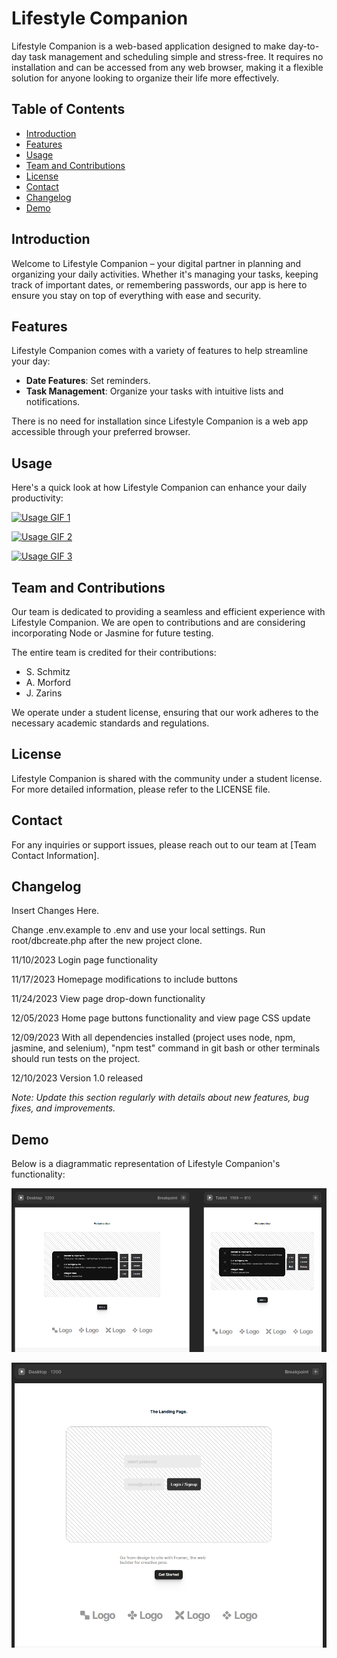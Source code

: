 # Lifestyle Companion

Lifestyle Companion is a web-based application designed to make day-to-day task management and scheduling simple and stress-free. It requires no installation and can be accessed from any web browser, making it a flexible solution for anyone looking to organize their life more effectively.

## Table of Contents
- [Introduction](#introduction)
- [Features](#features)
- [Usage](#usage)
- [Team and Contributions](#team-and-contributions)
- [License](#license)
- [Contact](#contact)
- [Changelog](#changelog)
- [Demo](#demo)

## Introduction
Welcome to Lifestyle Companion – your digital partner in planning and organizing your daily activities. Whether it's managing your tasks, keeping track of important dates, or remembering passwords, our app is here to ensure you stay on top of everything with ease and security.

## Features
Lifestyle Companion comes with a variety of features to help streamline your day:
- **Date Features**: Set reminders.
- **Task Management**: Organize your tasks with intuitive lists and notifications.

There is no need for installation since Lifestyle Companion is a web app accessible through your preferred browser.

## Usage
Here's a quick look at how Lifestyle Companion can enhance your daily productivity:

[![Usage GIF 1](assets/images/Screenshot_2023-11-21_182621.png)](https://github.com/JZarins2324/itcapstone_lifestyleapp/blob/main/assets/images/Screenshot%202023-11-21%20182621.png)

[![Usage GIF 2](assets/images/Screenshot_2023-11-21_182646.png)](https://github.com/JZarins2324/itcapstone_lifestyleapp/blob/main/assets/images/Screenshot%202023-11-21%20182646.png)

[![Usage GIF 3](assets/images/Screenshot_2023-11-21_182713.png)](https://github.com/JZarins2324/itcapstone_lifestyleapp/blob/main/assets/images/Screenshot%202023-11-21%20182713.png)


## Team and Contributions
Our team is dedicated to providing a seamless and efficient experience with Lifestyle Companion. We are open to contributions and are considering incorporating Node or Jasmine for future testing.

The entire team is credited for their contributions:
- S. Schmitz
- A. Morford
- J. Zarins

We operate under a student license, ensuring that our work adheres to the necessary academic standards and regulations.

## License
Lifestyle Companion is shared with the community under a student license. For more detailed information, please refer to the LICENSE file.

## Contact
For any inquiries or support issues, please reach out to our team at [Team Contact Information].

## Changelog
Insert Changes Here.

Change .env.example to .env and use your local settings. Run root/dbcreate.php after the new project clone.

11/10/2023 Login page functionality

11/17/2023 Homepage modifications to include buttons

11/24/2023 View page drop-down functionality

12/05/2023 Home page buttons functionality and view page CSS update

12/09/2023 With all dependencies installed (project uses node, npm, jasmine, and selenium), "npm test" command in git bash or other terminals should run tests on the project.

12/10/2023 Version 1.0 released 

*Note: Update this section regularly with details about new features, bug fixes, and improvements.*

## Demo
Below is a diagrammatic representation of Lifestyle Companion's functionality:

[![Demo Diagram](assets/images/Capstone_Image.png)](https://github.com/JZarins2324/itcapstone_lifestyleapp/blob/main/assets/images/Capstone%20Image.PNG)

[![Demo Diagram](assets/images/appLogin.png)](https://github.com/JZarins2324/itcapstone_lifestyleapp/blob/main/assets/images/appLogin.PNG)
